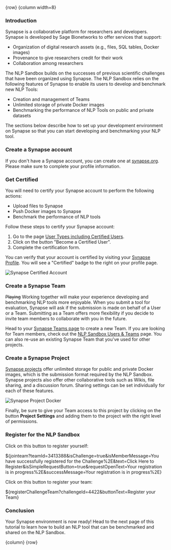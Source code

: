 <!-- markdownlint-disable-next-line first-line-h1 -->
{row}
{column width=8}

### Introduction

Synapse is a collaborative platform for researchers and developers. Synapse is developed by Sage Bionetworks to offer services that support:

- Organization of digital research assets (e.g., files, SQL tables, Docker images)
-  Provenance to give researchers credit for their work
- Collaboration among researchers

The NLP Sandbox builds on the successes of previous scientific challenges that have been organized using Synapse. The NLP Sandbox relies on the following features of Synapse to enable its users to develop and benchmark new NLP Tools:

- Creation and management of Teams
- Unlimited storage of private Docker images
- Benchmarking the performance of NLP Tools on public and private datasets

The sections below describe how to set up your development environment on Synapse so that you can start developing and benchmarking your NLP tool.

### Create a Synapse account

If you don't have a Synapse account, you can create one at [synapse.org]. Please make sure to complete your profile information.

### Get Certified

You will need to certify your Synapse account to perform the following actions:

- Upload files to Synapse
- Push Docker images to Synapse
- Benchmark the performance of NLP tools

Follow these steps to certify your Synapse account:

1. Go to the page [User Types including Certified Users].
2. Click on the button "Become a Certified User".
3. Complete the certification form.

You can verify that your account is certified by visiting your [Synapse Profile]. You will see a "Certified" badge to the right on your profile page.

![Synapse Certified Account]

### Create a Synapse Team

~~Playing~~ Working together will make your experience developing and benchmarking NLP tools more enjoyable. When you submit a tool for evaluation, Synapse will ask if the submission is made on behalf of a User or a Team. Submitting as a Team offers more flexibility if you decide to invite team members to collaborate with you in the future.

Head to your [Synapse Teams page] to create a new Team. If you are looking for Team members, check out the [NLP Sandbox Users & Teams] page. You can also re-use an existing Synapse Team that you've used for other projects.

### Create a Synapse Project

[Synapse projects] offer unlimited storage for public and private Docker images, which is the submission format required by the NLP Sandbox. Synapse projects also offer other collaborative tools such as Wikis, file sharing, and a discussion forum. Sharing settings can be set individually for each of these features.

![Synapse Project Docker][syn-project-docker-repository]

Finally, be sure to give your Team access to this project by clicking on the button **Project Settings** and adding them to the project with the right level of permissions.

### Register for the NLP Sandbox

Click on this button to register yourself:

${jointeam?teamId=3413388&isChallenge=true&isMemberMessage=You have successfully registered for the Challenge%2E&text=Click Here to Register&isSimpleRequestButton=true&requestOpenText=Your registration is in progress%2E&successMessage=Your registration is in progress%2E}

Click on this button to register your team:

${registerChallengeTeam?challengeId=4422&buttonText=Register your Team}

### Conclusion

Your Synapse environment is now ready! Head to the next page of this tutorial to learn how to build an NLP tool that can be benchmarked and shared on the NLP Sandbox.

{column}
{row}

<!-- Links -->

[synapse.org]: https://www.synapse.org/
[User Types including Certified Users]: https://docs.synapse.org/articles/accounts_certified_users_and_profile_validation.html
[Synapse Profile]: https://www.synapse.org/#!Profile:v/profile
[Synapse Teams page]: https://www.synapse.org/#!Profile:v/teams
[NLP Sandbox Users & Teams]: #!Synapse:syn22277124/wiki/604836
[syn-project-docker-repository]: https://github.com/nlpsandbox/nlpsandbox-website-synapse/raw/staging/images/synapse-project-docker-repository.png
[Synapse projects]: https://docs.synapse.org/articles/getting_started.html
[Synapse Certified Account]: https://github.com/nlpsandbox/nlpsandbox-website-synapse/raw/staging/images/synapse/synapse-certified-account.png
